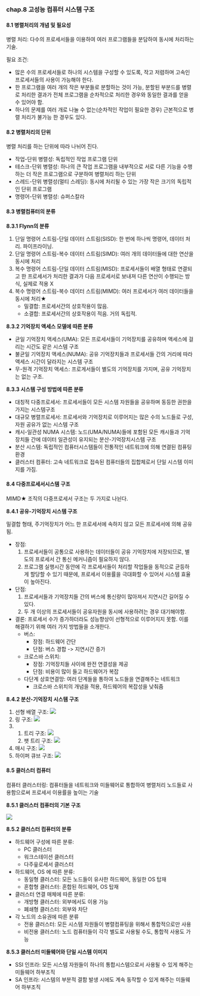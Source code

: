 ### chap.8 고성능 컴퓨터 시스템 구조

#### 8.1 병렬처리의 개념 및 필요성

 병렬 처리: 다수의 프로세서들을 이용하여 여러 프로그램들을 분담하여 동시에 처리하는 기술.

 필요 조건:

- 많은 수의 프로세서들로 하나의 시스템을 구성할 수 있도록, 작고 저렴하며 고속인 프로세서들의 사용이 가능해야 한다.
- 한 프로그램을 여러 개의 작은 부분들로 분할하는 것이 가능, 분할된 부분드를 병렬로 처리한 결과가 전체 프로그램을 순차적으로 처리한 경우와 동일한 결과를 얻을 수 있어야 함.
- 하나의 문제를 여러 개로 나눌 수 없는(순차적인 작업이 필요한 경우) 근본적으로 병렬 처리가 불가능 한 경우도 있다.

#### 8.2 병렬처리의 단위

 병렬 처리를 하는 단위에 따라 나뉘어 진다.

- 작업-단위 병렬성: 독립적인 작업 프로그램 단위
- 테스크-단위 병렬성: 하나의 큰 작업 프로그램을 내부적으로 서로 다른 기능을 수행하는 더 작은 프로그램으로 구분하여 병렬처리 하는 단위
- 스레드-단위 병렬성(멀티 스레딩): 동시에 처리될 수 있는 가장 작은 크기의 독립적인 단위 프로그램
- 명령어-단위 병렬성: 슈퍼스칼라



#### 8.3 병렬컴퓨터의 분류

**8.3.1 Flynn의 분류**

1. 단일 명령어 스트림-단일 데이터 스트림(SISD): 한 번에 하나씩 명령어, 데이터 처리. 파이프라이닝.
2. 단일 명령어 스트림-복수 데이터 스트림(SIMD): 여러 개의 데이터들에 대한 연산을 동시에 처리
3. 복수 명령어 스트림-단일 데이터 스트림(MISD): 프로세서들이 배열 형태로 연결되고 한 프로세서가 처리한 결과가 다음 프로세서로 보내져 다른 연산이 수행되는 방식, 실제로 적용 X
4. 복수 명령어 스트림-복수 데이터 스트림(MIMD): 여러 프로세서가 여러 데이터들을 동시에 처리★
   - 밀결합: 프로세서간의 상호작용이 많음.
   - 소결합: 프로세서간의 상호작용이 적음. 거의 독립적.



**8.3.2 기억장치 액세스 모델에 따른 분류**

- 균일 기억장치 액세스(UMA): 모든 프로세서들이 기억장치를 공유하며 액세스에 걸리는 시간도 같은 시스템 구조
- 불균일 기억장치 액세스(NUMA): 공유 기억장치들과 프로세서들 간의 거리에 따라 액세스 시간이 달라지는 시스템 구조
- 무-원격 기억장치 액세스: 프로게서들이 별도의 기억장치를 가지며, 공유 기억장치는 없는 구조.



**8.3.3 시스템 구성 방법에 따른 분류**

- 대칭적 다중프로세서: 프로세서들이 모든 시스템 자원들을 공유하며 동등한 권한을 가지는 시스템구조
- 대규모 병렬프로세서: 프로세서와 기억장치로 이루어지는 많은 수의 노드들로 구성, 자원 공유가 없는 시스템 구조
- 캐시-일관성 NUMA 시스템: 노드(UMA/NUMA)들에 포함된 모든 캐시들과 기억장치들 간에 데이터 일관성이 유지되는 분산-기억장치시스템 구조
- 분산 시스템: 독립적인 컴퓨터시스템들이 전통적인 네트워크에 의해 연결된 컴퓨팅 환경
- 클러스터 컴퓨터: 고속 네트워크로 접속된 컴퓨터들의 집합체로서 단일 시스템 이미지를 가짐.



#### 8.4 다중프로세서시스템 구조

MIMD★ 조직의 다중프로세서 구조는 두 가지로 나뉜다.

**8.4.1 공유-기억장치 시스템 구조**

 밀결합 형태, 주기억장치가 어느 한 프로세서에 속하지 않고 모든 프로세서에 의해 공유됨.

- 장점: 
  1. 프로세서들이 공통으로 사용하는 데이터들이 공유 기억장치에 저장되므로, 별도의 프로세서 간 통신 메커니즘이 필요하지 않다.
  2. 프로그램 실행시간 동안에 각 프로세서들이 처리할 작업들을 동적으로 균등하게 할당할 수 있기 때문에, 프로세서 이용률을 극대화할 수 있어서 시스템 효율이 높아진다.
- 단점: 
  1. 프로세서들과 기억장치들 간의 버스에 통신량이 많아져서 지연시간 길어질 수 있다.
  2. 두 개 이상의 프로세서들이 공유자원을 동시에 사용하려는 경우 대기해야함.
- 결론: 프로세서 수가 증가하더라도 성능향상이 선형적으로 이루어지지 못함. 이를 해결하기 위해 여러 가지 방법들을 소개한다.
  - 버스:
    - 장점: 하드웨어 간단
    - 단점: 버스 경합 -> 지연시간 증가
  - 크로스바 스위치: 
    - 장점: 기억장치들 사이에 완전 연결성을 제공
    - 단점: 비용이 많이 들고 하드웨어가 복잡
  - 다단계 상호연결망: 여러 단계들을 통하여 노드들을 연결해주는 네트워크
    - 크로스바 스위치의 개념을 적용, 하드웨어의 복잡성을 낮춰줌

**8.4.2 분산-기억장치 시스템 구조**

1. 선형 배열 구조: ![](img/ch8_1.JPG)
2. 링 구조: ![](img/ch8_2.JPG)
3. 1. 트리 구조: ![](img/ch8_3.JPG)
   2. 팻 트리 구조: ![](img/ch8_4.JPG)
4. 매시 구조: ![](img/ch8_5.JPG) 
5. 하이퍼 큐브 구조: ![](img/ch8_6.JPG)





#### 8.5 클러스터 컴퓨터

 컴퓨터 클러스터링: 컴퓨터들을 네트워크와 미들웨어로 통합하여 병렬처리 노드들로 사용함으로써 프로세서 이용률을 높이는 기술

**8.5.1 클러스터 컴퓨터의 기본 구조**

 ![](img/ch8_7.JPG)

**8.5.2 클러스터 컴퓨터의 분류**

- 하드웨어 구성에 따른 분류:
  - PC 클러스터
  - 워크스테이션 클러스터
  - 다주읖로세서 클러스터
- 하드웨어, OS 에 따른 분류:
  - 동일형 클러스터: 모든 노드들이 유사한 하드웨어, 동일한 OS 탑재
  - 혼합형 클러스터: 혼합된 하드웨어, OS 탑재
- 클러스터 연결 매체에 따른 분류:
  - 개방형 클러스터: 외부에서도 이용 가능
  - 폐쇄형 클러스터: 외부와 차단
- 각 노드의 소유권에 따른 분류
  - 전용 클러스터: 모든 시스템 자원들이 병렬컴퓨팅을 위해서 통합적으로만 사용
  - 비전용 클러스터: 노드 컴퓨터들이 각각 별도로 사용될 수도, 통합적 사용도 가능



**8.5.3 클러스터 미들웨어와 단일 시스템 이미지**

- SSI 인프라: 모든 시스템 자원들이 하나의 통합시스템으로서 사용될 수 있게 해주는 미들웨어 하부조직
- SA 인프라: 시스템의 부분적 결함 발생 시에도 계속 동작할 수 있게 해주는 미들웨어 하부조직

